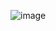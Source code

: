 ![image](https://user-images.githubusercontent.com/77496081/145518886-198c1088-ba4c-4bfe-81bd-259ef15538d3.png)

